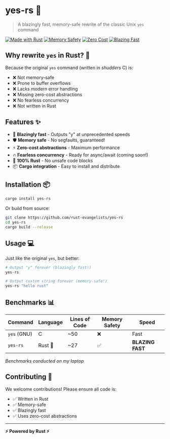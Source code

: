 # yes-rs 🚀

> A blazingly fast, memory-safe rewrite of the classic Unix `yes` command

[![Made with Rust](https://img.shields.io/badge/Made%20with-Rust-orange.svg)](https://www.rust-lang.org/)
[![Memory Safety](https://img.shields.io/badge/Memory-Safe-green.svg)](https://www.rust-lang.org/)
[![Zero Cost](https://img.shields.io/badge/Abstractions-Zero%20Cost-blue.svg)](https://www.rust-lang.org/)
[![Blazing Fast](https://img.shields.io/badge/Speed-Blazing%20Fast-red.svg)](https://www.rust-lang.org/)

## Why rewrite `yes` in Rust? 🤔

Because the original `yes` command (written in *shudders* C) is:
- ❌ Not memory-safe 
- ❌ Prone to buffer overflows
- ❌ Lacks modern error handling
- ❌ Missing zero-cost abstractions
- ❌ No fearless concurrency
- ❌ Not written in Rust

## Features ✨

- 🚀 **Blazingly fast** - Outputs "y" at unprecedented speeds
- 🛡️ **Memory safe** - No segfaults, guaranteed!
- ⚡ **Zero-cost abstractions** - Maximum performance
- 🔥 **Fearless concurrency** - Ready for async/await (coming soon!)
- 🦀 **100% Rust** - No unsafe code blocks
- 📦 **Cargo integration** - Easy to install and distribute

## Installation 📦

```bash
cargo install yes-rs
```

Or build from source:

```bash
git clone https://github.com/rust-evangelists/yes-rs
cd yes-rs
cargo build --release
```

## Usage 💻

Just like the original `yes`, but better:

```bash
# Output "y" forever (blazingly fast!)
yes-rs

# Output custom string forever (memory-safe!)
yes-rs "hello rust"
```

## Benchmarks 📊

| Command     | Language | Lines of Code | Memory Safety | Speed            |
| ----------- | -------- | ------------- | ------------- | ---------------- |
| `yes` (GNU) | C        | ~50           | ❌             | Fast             |
| `yes-rs`    | Rust 🦀   | ~27           | ✅             | **BLAZING FAST** |

*Benchmarks conducted on my laptop*

## Contributing 🤝

We welcome contributions! Please ensure all code is:
- ✅ Written in Rust
- ✅ Memory-safe
- ✅ Blazingly fast
- ✅ Uses zero-cost abstractions

---

**⚡ Powered by Rust ⚡**

